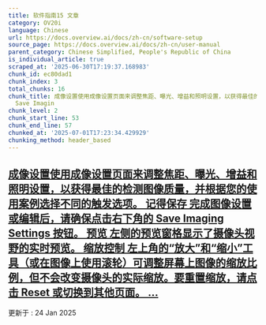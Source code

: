 ```yaml
---
title: 软件指南15 文章
category: OV20i
language: Chinese
url: https://docs.overview.ai/docs/zh-cn/software-setup
source_page: https://docs.overview.ai/docs/zh-cn/user-manual
parent_category: Chinese Simplified, People's Republic of China
is_individual_article: true
scraped_at: '2025-06-30T17:19:37.168983'
chunk_id: ec80dad1
chunk_index: 3
total_chunks: 16
chunk_title: 成像设置使用成像设置页面来调整焦距、曝光、增益和照明设置，以获得最佳的检测图像质量，并根据您的使用案例选择不同的触发选项。 记得保存 完成图像设置或编辑后，请确保点击右下角的
  Save Imagin
chunk_level: 2
chunk_start_line: 53
chunk_end_line: 57
chunked_at: '2025-07-01T17:23:34.429929'
chunking_method: header_based
---
```


## [成像设置使用成像设置页面来调整焦距、曝光、增益和照明设置，以获得最佳的检测图像质量，并根据您的使用案例选择不同的触发选项。 记得保存 完成图像设置或编辑后，请确保点击右下角的 Save Imaging Settings 按钮。 预览 左侧的预览窗格显示了摄像头视野的实时预览。 缩放控制 左上角的“放大”和“缩小”工具（或在图像上使用滚轮）可调整屏幕上图像的缩放比例，但不会改变摄像头的实际缩放。要重置缩放，请点击 Reset 或切换到其他页面。 ...](/docs/zh-cn/imaging-setup)

更新于 : 24 Jan 2025
